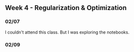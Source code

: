 ## Week 4 - Regularization & Optimization

### 02/07

I couldn't attend this class.
But I was exploring the notebooks.

### 02/09



